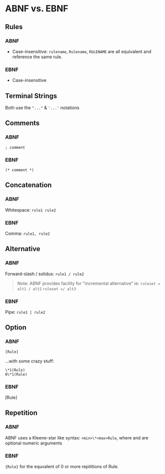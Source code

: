 ABNF vs. EBNF
=============

## Rules
### ABNF
- Case-insensitive: `rulename`, `Rulename`, `RULENAME` are all equivalent and reference the same rule.
### EBNF
- Case-insensitive

## Terminal Strings
Both use the `"..."` & `'...'` notations

## Comments
### ABNF
`; comment`
### EBNF
`(* comment *)`

## Concatenation
### ABNF
Whitespace: `rule1 rule2`
### EBNF
Comma: `rule1, rule2`

## Alternative
### ABNF
Forward-slash / solidus: `rule1 / rule2`

> Note: ABNF provides facility for "incremental alternative" ie:
> `ruleset = alt1 / alt2`
> `ruleset =/ alt3`
### EBNF
Pipe: `rule1 | rule2`

## Option
### ABNF
`[Rule]`

...with some crazy stuff:
```
\*1(Rule)
0\*1(Rule)
```

### EBNF
[Rule]

## Repetition
### ABNF
ABNF uses a Kleene-star like syntax:
`<min>\*<max>Rule`, where <min> and <max> are optional numeric arguments

### EBNF
`{Rule}` for the equvalent of 0 or more repititions of Rule.
